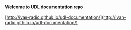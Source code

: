 #### Welcome to UDL documentation repo

[http://ivan-radic.github.io/udl-documentation/](http://ivan-radic.github.io/udl-documentation/)
